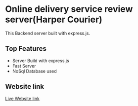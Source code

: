 
# Online delivery service review server(Harper Courier)

This Backend server built with express.js.

## Top Features

- Server Build with express.js
- Fast Server
- NoSql Database used

## Website link

[Live Website link](https://linktodocumentation)